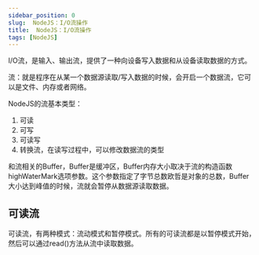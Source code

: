 ```yaml
---
sidebar_position: 0
slug:  NodeJS：I/O流操作
title:  NodeJS：I/O流操作
tags: [NodeJS]
---
```

<!--
 * @Author: duxinyues yongyuan253015@gmail.com
 * @Date: 2023-10-23 19:41:25
 * @LastEditors: duxinyues yongyuan253015@gmail.com
 * @LastEditTime: 2023-10-23 20:51:21
 * @FilePath: /blog/javascript/node20231023.md
 * @Description: 
 * Copyright (c) 2023 by ${duxinyues} email: ${yongyuan253015@gmail.com}, All Rights Reserved.
-->

I/O流，是输入、输出流，提供了一种向设备写入数据和从设备读取数据的方式。

流：就是程序在从某一个数据源读取/写入数据的时候，会开启一个数据流，它可以是文件、内存或者网络。

NodeJS的流基本类型：

1. 可读
2. 可写
3. 可读写
4. 转换流，在读写过程中，可以修改数据流的类型

和流相关的Buffer，Buffer是缓冲区，Buffer内存大小取决于流的构造函数highWaterMark选项参数。这个参数指定了字节总数欧哲是对象的总数，Buffer大小达到峰值的时候，流就会暂停从数据源读取数据。

## 可读流

可读流，有两种模式：流动模式和暂停模式。所有的可读流都是以暂停模式开始，然后可以通过read()方法从流中读取数据。

